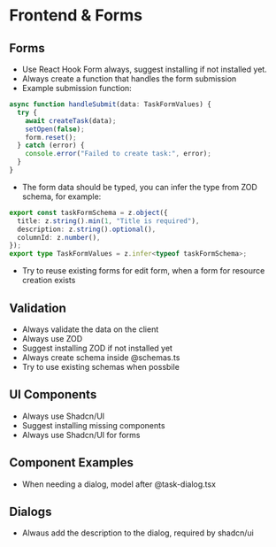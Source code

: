 # Frontend & Forms

## Forms

- Use React Hook Form always, suggest installing if not installed yet.
- Always create a function that handles the form submission
- Example submission function:

```ts
async function handleSubmit(data: TaskFormValues) {
  try {
    await createTask(data);
    setOpen(false);
    form.reset();
  } catch (error) {
    console.error("Failed to create task:", error);
  }
}
```

- The form data should be typed, you can infer the type from ZOD schema, for example:

```ts
export const taskFormSchema = z.object({
  title: z.string().min(1, "Title is required"),
  description: z.string().optional(),
  columnId: z.number(),
});
export type TaskFormValues = z.infer<typeof taskFormSchema>;
```

- Try to reuse existing forms for edit form, when a form for resource creation exists

## Validation

- Always validate the data on the client
- Always use ZOD
- Suggest installing ZOD if not installed yet
- Always create schema inside @schemas.ts
- Try to use existing schemas when possbile

## UI Components

- Always use Shadcn/UI
- Suggest installing missing components
- Always use Shadcn/UI for forms

## Component Examples

- When needing a dialog, model after @task-dialog.tsx

## Dialogs

- Alwaus add the description to the dialog, required by shadcn/ui
